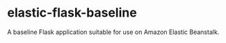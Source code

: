 elastic-flask-baseline
======================

A baseline Flask application suitable for use on Amazon Elastic Beanstalk.